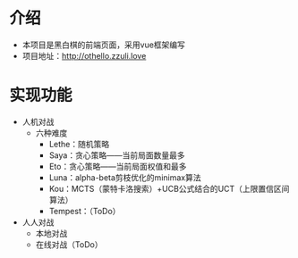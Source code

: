 # 介绍
- 本项目是黑白棋的前端页面，采用vue框架编写
- 项目地址：http://othello.zzuli.love

# 实现功能

- 人机对战
    - 六种难度
        - Lethe：随机策略
        - Saya：贪心策略——当前局面数量最多
        - Eto：贪心策略——当前局面权值和最多
        - Luna：alpha-beta剪枝优化的minimax算法
        - Kou：MCTS（蒙特卡洛搜索）+UCB公式结合的UCT（上限置信区间算法）
        - Tempest：（ToDo）
- 人人对战
    - 本地对战
    - 在线对战（ToDo）